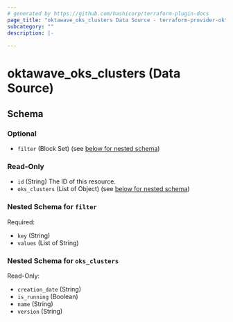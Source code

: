 ```yaml
---
# generated by https://github.com/hashicorp/terraform-plugin-docs
page_title: "oktawave_oks_clusters Data Source - terraform-provider-oktawave"
subcategory: ""
description: |-
  
---
```


# oktawave_oks_clusters (Data Source)





<!-- schema generated by tfplugindocs -->
## Schema

### Optional

- `filter` (Block Set) (see [below for nested schema](#nestedblock--filter))

### Read-Only

- `id` (String) The ID of this resource.
- `oks_clusters` (List of Object) (see [below for nested schema](#nestedatt--oks_clusters))

<a id="nestedblock--filter"></a>
### Nested Schema for `filter`

Required:

- `key` (String)
- `values` (List of String)


<a id="nestedatt--oks_clusters"></a>
### Nested Schema for `oks_clusters`

Read-Only:

- `creation_date` (String)
- `is_running` (Boolean)
- `name` (String)
- `version` (String)


